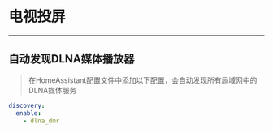 # 电视投屏
---

## 自动发现DLNA媒体播放器

> 在HomeAssistant配置文件中添加以下配置，会自动发现所有局域网中的DLNA媒体服务
```yaml
discovery:
  enable:
    - dlna_dmr
```
